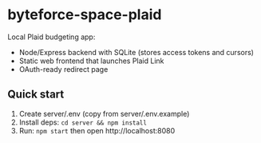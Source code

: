 # byteforce-space-plaid

Local Plaid budgeting app:
- Node/Express backend with SQLite (stores access tokens and cursors)
- Static web frontend that launches Plaid Link
- OAuth-ready redirect page

## Quick start
1) Create server/.env (copy from server/.env.example)
2) Install deps: `cd server && npm install`
3) Run: `npm start` then open http://localhost:8080

